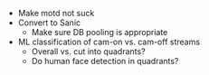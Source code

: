 * Make motd not suck
* Convert to Sanic
  * Make sure DB pooling is appropriate
* ML classification of cam-on vs. cam-off streams
  * Overall vs. cut into quadrants?
  * Do human face detection in quadrants?
